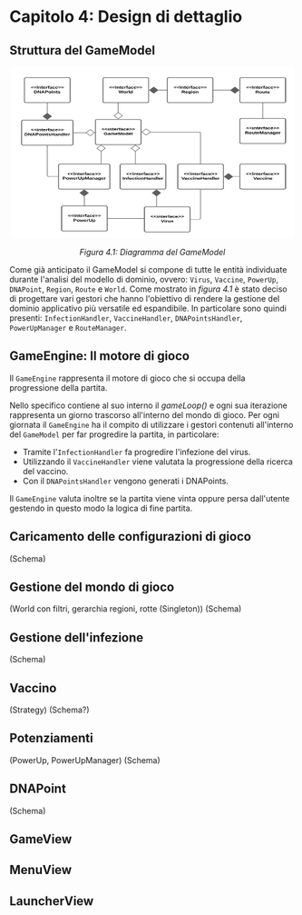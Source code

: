 # Capitolo 4: Design di dettaglio

## Struttura del GameModel

<p align="center">
  <img src="./images/04_DesignDiDettaglio/GameModelDiagram.png" width="500" height="300" alt="Diagramma dei Package"/>
  <p align="center"><em>Figura 4.1: Diagramma del GameModel</em></p>
</p>

Come già anticipato il GameModel si compone di tutte le entità individuate durante l'analisi del modello di dominio, ovvero: `Virus`, `Vaccine`, `PowerUp`, `DNAPoint`, `Region`, `Route` e `World`.
Come mostrato in *figura 4.1* è stato deciso di progettare vari gestori che hanno l'obiettivo di rendere la gestione del dominio applicativo più versatile ed espandibile. In particolare sono quindi presenti: `InfectionHandler`, `VaccineHandler`, `DNAPointsHandler`, `PowerUpManager` e `RouteManager`.

## GameEngine: Il motore di gioco

Il `GameEngine` rappresenta il motore di gioco che si occupa della progressione della partita. 

Nello specifico contiene al suo interno il *gameLoop()* e ogni sua iterazione rappresenta un giorno trascorso all'interno del mondo di gioco.
Per ogni giornata il `GameEngine` ha il compito di utilizzare i gestori contenuti all'interno del `GameModel` per far progredire la partita, in particolare:
- Tramite l'`InfectionHandler` fa progredire l'infezione del virus.
- Utilizzando il `VaccineHandler` viene valutata la progressione della ricerca del vaccino.
- Con il `DNAPointsHandler` vengono generati i DNAPoints.

Il `GameEngine` valuta inoltre se la partita viene vinta oppure persa dall'utente gestendo in questo modo la logica di fine partita.

## Caricamento delle configurazioni di gioco
(Schema)

## Gestione del mondo di gioco
(World con filtri, gerarchia regioni, rotte (Singleton))
(Schema)

## Gestione dell'infezione
(Schema)

## Vaccino
(Strategy)
(Schema?)

## Potenziamenti
(PowerUp, PowerUpManager)
(Schema)

## DNAPoint
(Schema)

## GameView

## MenuView

## LauncherView
